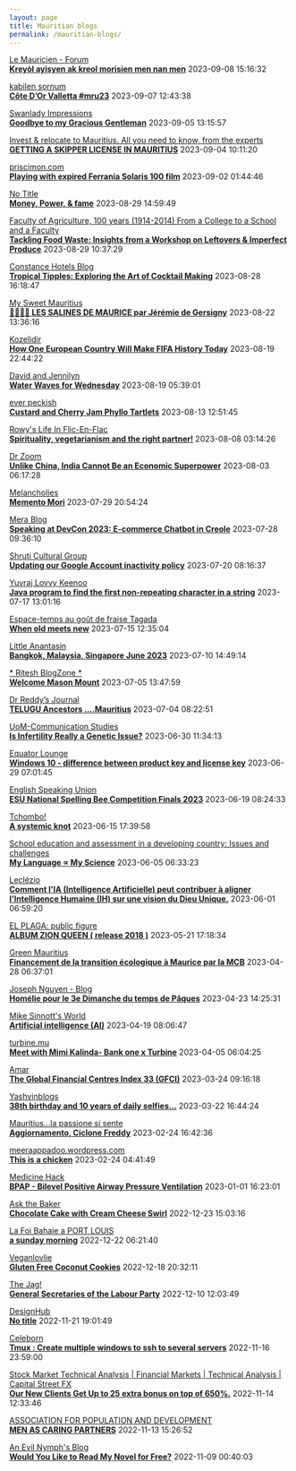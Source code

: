 ```yaml
---
layout: page
title: Mauritian blogs
permalink: /mauritian-blogs/
---
```


[Le Mauricien - Forum](https://www.lemauricien.com/category/opinions/forum/)  
**[Kreyòl ayisyen ak kreol morisien men nan men](https://www.lemauricien.com/opinions/forum/kreyol-ayisyen-ak-kreol-morisien-men-nan-men/598528/)**  2023-09-08 15:16:32

[kabilen sornum](https://kabilen.tumblr.com/)  
**[C&ocirc;te D&rsquo;Or Valletta #mru23](https://kabilen.tumblr.com/post/727802989952335872)**  2023-09-07 12:43:38

[Swanlady Impressions](https://swanlady-impressions.blogspot.com/)  
**[Goodbye to my Gracious Gentleman](https://swanlady-impressions.blogspot.com/2023/09/goodbye-to-my-gracious-gentleman.html)**  2023-09-05 13:15:57

[Invest & relocate to Mauritius. All you need to know, from the experts](https://relocationmauritius.wordpress.com)  
**[GETTING A SKIPPER LICENSE IN MAURITIUS](https://relocationmauritius.wordpress.com/2023/09/04/getting-a-skipper-license-in-mauritiusgetting-a-skipper-license-in-mauritius/)**  2023-09-04 10:11:20

[priscimon.com](https://priscimon.com/blog)  
**[Playing with expired Ferrania Solaris 100 film](https://priscimon.com/blog/2023/09/02/playing-with-expired-ferrania-solaris-100-film/)**  2023-09-02 01:44:46

[No Title](https://vintishgokool.blogspot.com/)  
**[Money, Power, & fame](https://vintishgokool.blogspot.com/2023/08/money-power-fame.html)**  2023-08-29 14:59:49

[Faculty of Agriculture, 100 years (1914-2014)         From a College to a School and a Faculty](https://facultyagriculture.blogspot.com/)  
**[Tackling Food Waste: Insights from a Workshop on Leftovers & Imperfect Produce](https://facultyagriculture.blogspot.com/2023/08/tackling-food-waste-insights-from.html)**  2023-08-29 10:37:29

[Constance Hotels Blog](https://blog.constancehotels.com)  
**[Tropical Tipples: Exploring the Art of Cocktail Making](https://blog.constancehotels.com/tropical-tipples-exploring-the-art-of-cocktail-making/)**  2023-08-28 16:18:47

[My Sweet Mauritius](https://mysweetmauritius.blogspot.com/)  
**[🌴🇲🇺🌴 LES SALINES DE MAURICE par Jérémie de Gersigny](https://mysweetmauritius.blogspot.com/2023/08/les-salines-de-maurice-par-jeremie-de.html)**  2023-08-22 13:36:16

[Kozelidir](http://kozelidir.blogspot.com/)  
**[How One European Country Will Make FIFA History Today](http://kozelidir.blogspot.com/2023/08/how-one-european-country-will-make-fifa.html)**  2023-08-19 22:44:22

[David and Jennilyn](https://davidandjennilyn.com)  
**[Water Waves for Wednesday](https://davidandjennilyn.com/2023/08/18/water-waves-for-wednesday/)**  2023-08-19 05:39:01

[ever peckish](https://everpeckish.com)  
**[Custard and Cherry Jam Phyllo Tartlets](https://everpeckish.com/custard-and-cherry-jam-phyllo-tartlets/?utm_source=rss&utm_medium=rss&utm_campaign=custard-and-cherry-jam-phyllo-tartlets)**  2023-08-13 12:51:45

[Rowy's Life In Flic-En-Flac](https://flicenflac.blogspot.com/)  
**[Spirituality, vegetarianism and the right partner!](https://flicenflac.blogspot.com/2023/08/spirituality-vegetarianism-and-right.html)**  2023-08-08 03:14:26

[Dr Zoom](https://zoomdr.blogspot.com/)  
**[Unlike China, India Cannot Be an Economic Superpower](https://zoomdr.blogspot.com/2023/08/unlike-china-india-cannot-be-economic.html)**  2023-08-03 06:17:28

[Melancholies](https://faustianmatters.blogspot.com/)  
**[Memento Mori](https://faustianmatters.blogspot.com/2023/07/memento-mori.html)**  2023-07-29 20:54:24

[Mera Blog](https://nayarweb.com/blog)  
**[Speaking at DevCon 2023: E-commerce Chatbot in Creole](https://nayarweb.com/blog/2023/speaking-at-devcon-2023-e-commerce-chatbot-in-creole/)**  2023-07-28 09:36:10

[Shruti Cultural Group](https://shruticulturalgroup.blogspot.com/)  
**[Updating our Google Account inactivity policy](https://shruticulturalgroup.blogspot.com/2023/07/updating-our-google-account-inactivity.html)**  2023-07-20 08:16:37

[Yuvraj Lovvy Keenoo](https://lovvy.wordpress.com)  
**[Java program to find the first non-repeating character in a string](https://lovvy.wordpress.com/2023/07/17/java-program-to-find-the-first-non-repeating-character-in-a-string/)**  2023-07-17 13:01:16

[Espace-temps au goût de fraise Tagada](http://gadatagada.blogspot.com/)  
**[When old meets new](http://gadatagada.blogspot.com/2023/07/when-old-meets-new.html)**  2023-07-15 12:35:04

[Little Anantasin](https://littleanantasin.wordpress.com)  
**[Bangkok, Malaysia, Singapore June 2023](https://littleanantasin.wordpress.com/2023/07/10/bangkok-malaysia-singapore-june-2023/)**  2023-07-10 14:49:14

[* Ritesh BlogZone *](https://ritesh2103.wordpress.com)  
**[Welcome Mason Mount](https://ritesh2103.wordpress.com/2023/07/05/welcome-mason-mount/)**  2023-07-05 13:47:59

[Dr Reddy’s Journal](https://drreddy.wordpress.com)  
**[TELUGU Ancestors ….Mauritius](https://drreddy.wordpress.com/2023/07/04/telugu-ancestors-mauritius/)**  2023-07-04 08:22:51

[UoM-Communication Studies](https://comstudies.wordpress.com)  
**[Is Infertility Really a Genetic Issue?](https://comstudies.wordpress.com/2023/06/30/is-infertility-really-a-genetic-issue-2/)**  2023-06-30 11:34:13

[Equator Lounge](https://equatorlounge.blogspot.com/)  
**[Windows 10 - difference between product key and license key](https://equatorlounge.blogspot.com/2023/06/windows-10-difference-between-product.html)**  2023-06-29 07:01:45

[English Speaking Union](https://www.esumauritius.org)  
**[ESU National Spelling Bee Competition Finals 2023](https://www.esumauritius.org/national-spelling-bee-competition/finals-2023/)**  2023-06-19 08:24:33

[Tchombo!](https://tchombo.blogspot.com/)  
**[A systemic knot](https://tchombo.blogspot.com/2023/06/a-systemic-knot.html)**  2023-06-15 17:39:58

[School education and assessment in a developing country: Issues and challenges](https://vhunma.blogspot.com/)  
**[My Language ∝ My Science](https://vhunma.blogspot.com/2023/05/my-language-my-science.html)**  2023-06-05 06:33:23

[Leclézio](https://lleclezio.blogspot.com/)  
**[Comment l'IA (Intelligence Artificielle) peut contribuer à aligner l'Intelligence Humaine (IH) sur une vision du Dieu Unique.](https://lleclezio.blogspot.com/2023/05/comment-lia-intelligence-artificielle_31.html)**  2023-06-01 06:59:20

[EL PLAGA: public figure](https://elplagaa.blogspot.com/)  
**[ALBUM ZION QUEEN ( release 2018 )](https://elplagaa.blogspot.com/2023/05/album-zion-queen-release-2018.html)**  2023-05-21 17:18:34

[Green Mauritius](https://greenmauritius.blogspot.com/)  
**[Financement de la transition écologique à Maurice par la MCB](https://greenmauritius.blogspot.com/2023/04/financement-de-la-transition-ecologique.html)**  2023-04-28 06:37:01

[Joseph Nguyen - Blog](https://josephnguyenmahebourg.blogspot.com/)  
**[Homélie pour le 3e Dimanche du temps de Pâques](https://josephnguyenmahebourg.blogspot.com/2023/04/homelie-pour-le-3e-dimanche-du-temps-de.html)**  2023-04-23 14:25:31

[Mike Sinnott's World](https://msinnott.net)  
**[Artificial intelligence (AI)](https://msinnott.net/2023/04/19/artificial-intelligence-ai/)**  2023-04-19 08:06:47

[turbine.mu](https://turbine.mu)  
**[Meet with Mimi Kalinda- Bank one x Turbine](https://turbine.mu/blog/2023/04/05/meet-with-mimi-kalinda-bank-one-x-turbine/)**  2023-04-05 06:04:25

[Amar](https://amarbheenick.blogspot.com/)  
**[The Global Financial Centres Index 33 (GFCI)](https://amarbheenick.blogspot.com/2023/03/the-global-financial-centres-index-33.html)**  2023-03-24 09:16:18

[Yashvinblogs](https://yashvinblogs.com)  
**[38th birthday and 10 years of daily selfies…](https://yashvinblogs.com/2023/03/22/happy-birthday-2023/)**  2023-03-22 16:44:24

[Mauritius...la passione si sente](https://mauritiuslapassionesisente.blogspot.com/)  
**[Aggiornamento, Ciclone Freddy](https://mauritiuslapassionesisente.blogspot.com/2023/02/freddy-passera-da-grand-baie-alle-17.html)**  2023-02-24 16:42:36

[meeraappadoo.wordpress.com](https://meeraappadoo.wordpress.com)  
**[This is a chicken](https://meeraappadoo.wordpress.com/2023/02/24/this-is-a-chicken/)**  2023-02-24 04:41:49

[Medicine Hack](http://www.medicinehack.com/)  
**[BPAP - Bilevel Positive Airway Pressure Ventilation](http://www.medicinehack.com/2020/04/bpap-bilevel-positive-airway-pressure.html)**  2023-01-01 16:23:01

[Ask the Baker](https://nashbakery.blogspot.com/)  
**[Chocolate Cake with Cream Cheese Swirl](https://nashbakery.blogspot.com/2022/12/chocolate-cake-with-cream-cheese-swirl.html)**  2022-12-23 15:03:16

[La  Foi Bahaie a PORT LOUIS](https://bahai-portlouis-ile-maurice.blogspot.com/)  
**[a sunday morning](https://bahai-portlouis-ile-maurice.blogspot.com/2008/09/sunday-morning.html)**  2022-12-22 06:21:40

[Veganlovlie](https://veganlovlie.com)  
**[Gluten Free Coconut Cookies](https://veganlovlie.com/gluten-free-coconut-cookies/)**  2022-12-18 20:32:11

[The Jag!](https://morisk.blogspot.com/)  
**[General Secretaries of the Labour Party](https://morisk.blogspot.com/2022/12/general-secretaries-of-labour-party.html)**  2022-12-10 12:03:49

[DesignHub](https://theolivertwistblog.blogspot.com/)  
**[No title](https://theolivertwistblog.blogspot.com/2022/11/blog-post_21.html)**  2022-11-21 19:01:49

[Celeborn](http://blog.atwin.org/)  
**[Tmux : Create multiple windows to ssh to several servers](http://blog.atwin.org/2022/11/tmux-create-multiple-windows-to-ssh-to.html)**  2022-11-16 23:59:00

[Stock Market Technical Analysis &#124; Financial Markets &#124; Technical Analysis &#124; Capital Street FX](https://dailytechnicalanalysisforexnews.blogspot.com/)  
**[Our New Clients Get Up to 25 extra bonus on top of 650%.](https://dailytechnicalanalysisforexnews.blogspot.com/2022/11/our-new-clients-get-up-to-25-extra.html)**  2022-11-14 12:33:46

[ASSOCIATION FOR POPULATION AND DEVELOPMENT](https://apdmauritius.blogspot.com/)  
**[MEN AS CARING PARTNERS](https://apdmauritius.blogspot.com/2022/11/men-as-caring-partners.html)**  2022-11-13 15:26:52

[An Evil Nymph's Blog](https://evilnymphstuff.wordpress.com)  
**[Would You Like to Read My Novel for Free?](https://evilnymphstuff.wordpress.com/2022/11/09/would-you-like-to-read-my-novel-for-free/)**  2022-11-09 00:40:03

<div style="height:0;width:0;overflow:hidden;"></div>